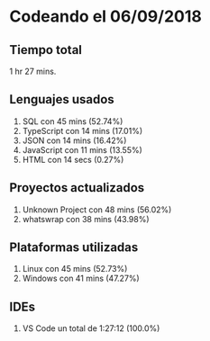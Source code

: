 # Codeando el 06/09/2018

## Tiempo total
1 hr 27 mins.

## Lenguajes usados
1. SQL con 45 mins (52.74%)
1. TypeScript con 14 mins (17.01%)
1. JSON con 14 mins (16.42%)
1. JavaScript con 11 mins (13.55%)
1. HTML con 14 secs (0.27%)

## Proyectos actualizados
1. Unknown Project con 48 mins (56.02%)
1. whatswrap con 38 mins (43.98%)

## Plataformas utilizadas
1. Linux con 45 mins (52.73%)
1. Windows con 41 mins (47.27%)

## IDEs
1. VS Code un total de 1:27:12 (100.0%)
